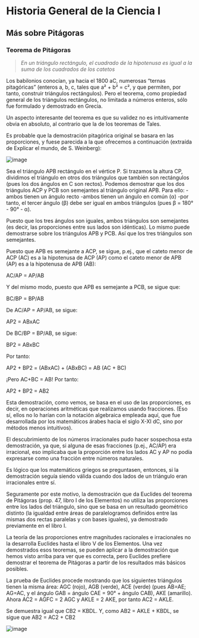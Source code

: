 # Historia General de la Ciencia I
## Más sobre Pitágoras
### Teorema de Pitágoras

> _En un triángulo rectángulo, el cuadrado de la hipotenusa es igual a la suma de los cuadrados de los catetos_

Los babilonios conocían, ya hacia el 1800 aC, numerosas “ternas pitagóricas” (enteros a, b, c, tales que a² + b² = c², y que permiten, por tanto, construir triángulos rectángulos). Pero el teorema, como propiedad general de los triángulos rectángulos, no limitada a números enteros, sólo fue formulado y demostrado en Grecia.

Un aspecto interesante del teorema es que su validez no es intuitivamente obvia en absoluto, al contrario que la de los teoremas de Tales.

Es probable que la demostración pitagórica original se basara en las proporciones, y fuese parecida a la que ofrecemos a continuación (extraída de Explicar el mundo, de S. Weinberg):

![image](https://github.com/edugrinan/philosophy/assets/118669606/d94e1ad2-f7d0-4d4f-94ea-4460bec1efc6)

Sea el triángulo APB rectángulo en el vértice P. Si trazamos la altura CP, dividimos el triángulo en otros dos triángulos que también son rectángulos (pues los dos ángulos en C son rectos). Podemos demostrar que los dos triángulos ACP y PCB son semejantes al triángulo original APB. Para ello:
-ambos tienen un ángulo recto
-ambos tienen un ángulo en común (α)
-por tanto, el tercer ángulo (β) debe ser igual en ambos triángulos (pues β = 180° - 90° - α).

Puesto que los tres ángulos son iguales, ambos triángulos son semejantes (es decir, las proporciones entre sus lados son idénticas). Lo mismo puede demostrarse sobre los triángulos APB y PCB. Así que los tres triángulos son semejantes.

Puesto que APB es semejante a ACP, se sigue, p.ej., que el cateto menor de ACP (AC) es a la hipotenusa de ACP (AP) como el cateto menor de APB (AP) es a la hipotenusa de APB (AB):

AC/AP = AP/AB

Y del mismo modo, puesto que APB es semejante a PCB, se sigue que:

BC/BP = BP/AB

De AC/AP = AP/AB, se sigue:

AP2 = ABxAC

De BC/BP = BP/AB, se sigue:

BP2 = ABxBC

Por tanto:

AP2 + BP2 = (ABxAC) + (ABxBC)
	= AB (AC + BC)

¡Pero AC+BC = AB! Por tanto:

AP2 + BP2 = AB2 

Esta demostración, como vemos, se basa en el uso de las proporciones, es decir, en operaciones aritméticas que realizamos usando fracciones. (Eso sí, ellos no lo harían con la notación algebraica empleada aquí, que fue desarrollada por los matemáticos árabes hacia el siglo X-XI dC, sino por métodos menos intuitivos).

El descubrimiento de los números irracionales pudo hacer sospechosa esta demostración, ya que, si alguna de esas fracciones (p.ej., AC/AP) era irracional, eso implicaba que la proporción entre los lados AC y AP no podía expresarse como una fracción entre números naturales.

Es lógico que los matemáticos griegos se preguntasen, entonces, si la demostración seguía siendo válida cuando dos lados de un triángulo eran irracionales entre sí. 

Seguramente por este motivo, la demostración que da Euclides del teorema de Pitágoras (prop. 47, libro I de los Elementos) no utiliza las proporciones entre los lados del triángulo, sino que se basa en un resultado geométrico distinto (la igualdad entre áreas de paralelogramos definidos entre las mismas dos rectas paralelas y con bases iguales), ya demostrado previamente en el libro I.

La teoría de las proporciones entre magnitudes racionales e irracionales no la desarrolla Euclides hasta el libro V de los Elementos. Una vez demostrados esos teoremas, se pueden aplicar a la demostración que hemos visto arriba para ver que es correcta, pero Euclides prefiere demostrar el teorema de Pitágoras a partir de los resultados más básicos posibles.

La prueba de Euclides procede mostrando que los siguientes triángulos tienen la misma área: AGC (rojo), AGB (verde), ACE (verde) (pues AB=AE; AG=AC, y el ángulo GAB = ángulo CAE = 90° + ángulo CAB), AKE (amarillo). Ahora AC2 = AGFC = 2 AGC y AKLE = 2 AKE, por tanto AC2 = AKLE.

Se demuestra igual que CB2 = KBDL. Y, como AB2 = AKLE + KBDL, se sigue que AB2 = AC2 + CB2

![image](https://github.com/edugrinan/philosophy/assets/118669606/031acc54-dd74-4453-9bf6-57ce88e30f43)
